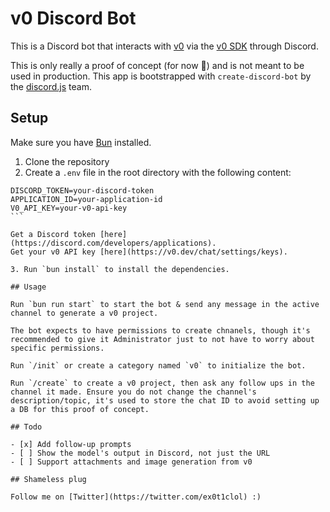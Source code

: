 # v0 Discord Bot

This is a Discord bot that interacts with [v0](https://v0.dev) via the [v0 SDK](https://www.npmjs.com/package/v0-sdk) through Discord.

This is only really a proof of concept (for now 👀) and is not meant to be used in production. This app is bootstrapped with `create-discord-bot` by the [discord.js](https://discord.js.org) team.

## Setup

Make sure you have [Bun](https://bun.sh) installed.

1. Clone the repository
2. Create a `.env` file in the root directory with the following content:

````env
DISCORD_TOKEN=your-discord-token
APPLICATION_ID=your-application-id
V0_API_KEY=your-v0-api-key
```

Get a Discord token [here](https://discord.com/developers/applications).
Get your v0 API key [here](https://v0.dev/chat/settings/keys).

3. Run `bun install` to install the dependencies.

## Usage

Run `bun run start` to start the bot & send any message in the active channel to generate a v0 project.

The bot expects to have permissions to create chnanels, though it's recommended to give it Administrator just to not have to worry about specific permissions.

Run `/init` or create a category named `v0` to initialize the bot.

Run `/create` to create a v0 project, then ask any follow ups in the channel it made. Ensure you do not change the channel's description/topic, it's used to store the chat ID to avoid setting up a DB for this proof of concept.

## Todo

- [x] Add follow-up prompts
- [ ] Show the model's output in Discord, not just the URL
- [ ] Support attachments and image generation from v0

## Shameless plug

Follow me on [Twitter](https://twitter.com/ex0t1clol) :)
````
